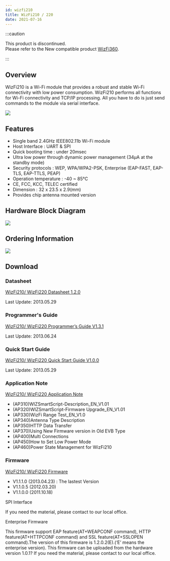 ```yaml
---
id: wizfi210
title: WizFi210 / 220
date: 2021-07-16
---
```


:::caution

This product is discontinued.  
Please refer to the New compatible product [WizFi360](./../WizFi360/WizFi360.md).

:::

## Overview

WizFi210 is a Wi-Fi module that provides a robust and stable Wi-Fi connectivity with low power consumption. WizFi210 performs all functions for Wi-Fi connectivity and TCP/IP processing. All you have to do is just send commands to the module via serial interface.

![](https://d3cmhcsnvv7jc.cloudfront.net/docs/img/products/wizfi210/wizfi210-300.jpg)

## Features

- Single band 2.4GHz IEEE802.11b Wi-Fi module
- Host Interface : UART & SPI
- Quick booting time : under 20msec
- Ultra low power through dynamic power management (34µA at the standby mode)
- Security protocols : WEP, WPA/WPA2-PSK, Enterprise (EAP-FAST, EAP-TLS, EAP-TTLS, PEAP)
- Operation temperature : -40 ~ 85℃
- CE, FCC, KCC, TELEC certified
- Dimension : 32 x 23.5 x 2.9(mm)
- Provides chip antenna mounted version

## Hardware Block Diagram

![](https://d3cmhcsnvv7jc.cloudfront.net/docs/img/products/wizfi210/210_block-1024x666.jpg)

## Ordering Information

![](https://d3cmhcsnvv7jc.cloudfront.net/docs/img/products/wizfi210/wizfi_250_order.jpg)

## Download

### Datasheet

<a href="https://d3cmhcsnvv7jc.cloudfront.net/docs/img/products/wizfi210/WizFi210_DS_V120E.pdf" target="_blank">WizFi210/ WizFi220 Datasheet 1.2.0</a>

Last Update: 2013.05.29

### Programmer's Guide

<a href="https://d3cmhcsnvv7jc.cloudfront.net/docs/img/products/wizfi210/WizFi210_PG_V131E-docx.pdf" target="_blank">WizFi210/ WizFi220 Programmer’s Guide V1.3.1</a>

Last Update: 2013.06.24

### Quick Start Guide

<a href="https://d3cmhcsnvv7jc.cloudfront.net/docs/img/products/wizfi210/WizFi210-QuickStartGuide_EN_V1.0.pdf" target="_blank">WizFi210/ WizFi220  Quick Start Guide V1.0.0</a>

Last Update: 2013.05.29

### Application Note

<a href="https://d3cmhcsnvv7jc.cloudfront.net/docs/img/products/wizfi210/WizFi210_220_App_Note.zip" target="_blank">WizFi210/ WizFi220 Application Note</a>

- (AP310)WIZSmartScript-Description_EN_V1.01
- (AP320)WIZSmartScript-Firmware Upgrade_EN_V1.01
- (AP330)WizFi Range Test_EN_V1.0
- (AP340)Antenna Type Description
- (AP350)HTTP Data Transfer
- (AP370)Using New Firmware version in Old EVB Type
- (AP400)Multi Connections
- (AP450)How to Set Low Power Mode
- (AP460)Power State Management for WizFi210

### Firmware

<a href="https://d3cmhcsnvv7jc.cloudfront.net/docs/img/products/wizfi210/WizFi210_220_Firmware.zip" target="_blank">WizFi210/ WizFi220 Firmware</a>

- V1.1.1.0 (2013.04.23) : The lastest Version
- V1.1.0.5 (2012.03.20)
- V1.1.0.0 (2011.10.18)

SPI Interface

If you need the material, please contact to our local office.

Enterprise Firmware

This firmware support EAP feature(AT+WEAPCONF command), HTTP feature(AT+HTTPCONF command) and SSL feature(AT+SSLOPEN command).The version of this firmware is 1.2.0.2(E).(‘E’ means the enterprise version). This firmware can be uploaded from the hardware version 1.0.1?
If you need the material, please contact to our local office.
